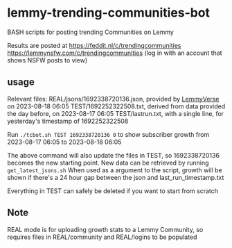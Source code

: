 # lemmy-trending-communities-bot
BASH scripts for posting trending Communities on Lemmy

Results are posted at
https://feddit.nl/c/trendingcommunities
https://lemmynsfw.com/c/trendingcommunities (log in with an account that shows NSFW posts to view)

## usage
Relevant files:
REAL/jsons/1692338720136.json, provided by [LemmyVerse](lemmyverse.net) on 2023-08-18 06:05
TEST/1692252322508.txt, derived from data provided the day before, on 2023-08-17 06:05
TEST/lastrun.txt, with a single line, for yesterday's timestamp of 1692252322508

Run
`./tcbot.sh TEST 1692338720136 0`
to show subscriber growth from 2023-08-17 06:05 to 2023-08-18 06:05

The above command will also update the files in TEST, so 1692338720136 becomes the new starting point.
New data can be retrieved by running `get_latest_jsons.sh`
When used as a argument to the script, growth will be shown if there's a 24 hour gap between the json and last_run_timestamp.txt

Everything in TEST can safely be deleted if you want to start from scratch

## Note

REAL mode is for uploading growth stats to a Lemmy Community, so requires files in REAL/community and REAL/logins
to be populated
